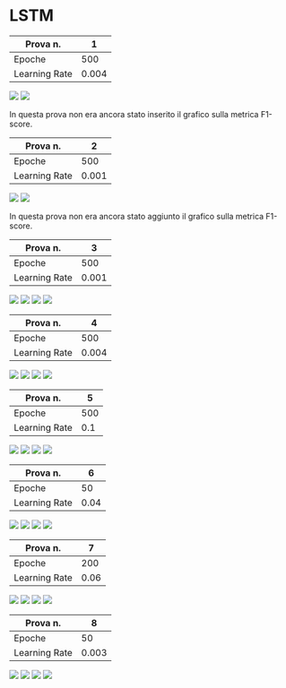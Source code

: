# LSTM

| Prova n.      | 1     |
| ------------- | ----- |
| Epoche        | 500   |
| Learning Rate | 0.004 |

<img src="./LSTM-Esperimenti/Immagini/Prova1_LA.png">

<img src="./LSTM-Esperimenti/Immagini/Prova1_CM.png">

In questa prova non era ancora stato inserito il grafico sulla metrica F1-score.





| Prova n.      | 2     |
| ------------- | ----- |
| Epoche        | 500   |
| Learning Rate | 0.001 |

<img src="./LSTM-Esperimenti/Immagini/Prova2_LA.png">

<img src="./LSTM-Esperimenti/Immagini/Prova2_CM.png">

In questa prova non era ancora stato aggiunto il grafico sulla metrica F1-score.





| Prova n.      | 3     |
| ------------- | ----- |
| Epoche        | 500   |
| Learning Rate | 0.001 |

<img src="./LSTM-Esperimenti/Immagini/Prova3_LA.png">

<img src="./LSTM-Esperimenti/Immagini/Prova3_F1_1.png">

<img src="./LSTM-Esperimenti/Immagini/Prova3_F1_2.png">

<img src="./LSTM-Esperimenti/Immagini/Prova3_CM.png">





| Prova n.      | 4     |
| ------------- | ----- |
| Epoche        | 500   |
| Learning Rate | 0.004 |

<img src="./LSTM-Esperimenti/Immagini/Prova4_LA.png">

<img src="./LSTM-Esperimenti/Immagini/Prova4_F1_1.png">

<img src="./LSTM-Esperimenti/Immagini/Prova4_F1_2.png">

<img src="./LSTM-Esperimenti/Immagini/Prova4_CM.png">





| Prova n.      | 5    |
| ------------- | ---- |
| Epoche        | 500  |
| Learning Rate | 0.1  |

<img src="./LSTM-Esperimenti/Immagini/Prova5_LA.png">

<img src="./LSTM-Esperimenti/Immagini/Prova5_F1_1.png">

<img src="./LSTM-Esperimenti/Immagini/Prova5_F1_2.png">

<img src="./LSTM-Esperimenti/Immagini/Prova5_CM.png">





| Prova n.      | 6    |
| ------------- | ---- |
| Epoche        | 50   |
| Learning Rate | 0.04 |

<img src="./LSTM-Esperimenti/Immagini/Prova6_LA.png">

<img src="./LSTM-Esperimenti/Immagini/Prova6_F1_1.png">

<img src="./LSTM-Esperimenti/Immagini/Prova6_F1_2.png">

<img src="./LSTM-Esperimenti/Immagini/Prova6_CM.png">





| Prova n.      | 7    |
| ------------- | ---- |
| Epoche        | 200  |
| Learning Rate | 0.06 |

<img src="./LSTM-Esperimenti/Immagini/Prova7_LA.png">

<img src="./LSTM-Esperimenti/Immagini/Prova7_F1_1.png">

<img src="./LSTM-Esperimenti/Immagini/Prova7_F1_2.png">

<img src="./LSTM-Esperimenti/Immagini/Prova7_CM.png">





| Prova n.      | 8     |
| ------------- | ----- |
| Epoche        | 50    |
| Learning Rate | 0.003 |

<img src="./LSTM-Esperimenti/Immagini/Prova8_LA.png">

<img src="./LSTM-Esperimenti/Immagini/Prova8_F1_1.png">

<img src="./LSTM-Esperimenti/Immagini/Prova8_F1_2.png">

<img src="./LSTM-Esperimenti/Immagini/Prova8_CM.png">

